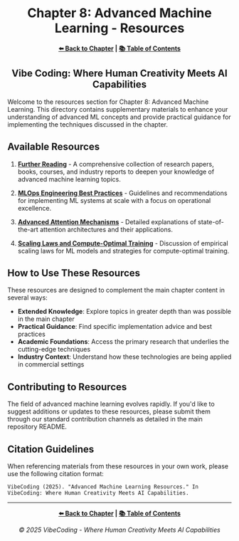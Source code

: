 <div align="center">

# Chapter 8: Advanced Machine Learning - Resources

</div>

<div align="center">

**[⬅️ Back to Chapter](../Chapter_08_Main.md) | [📚 Table of Contents](../../README.md)**

</div>

<div align="center">

## Vibe Coding: Where Human Creativity Meets AI Capabilities

</div>

Welcome to the resources section for Chapter 8: Advanced Machine Learning. This directory contains supplementary materials to enhance your understanding of advanced ML concepts and provide practical guidance for implementing the techniques discussed in the chapter.

## Available Resources

1. **[Further Reading](./further_reading.md)** - A comprehensive collection of research papers, books, courses, and industry reports to deepen your knowledge of advanced machine learning topics.

2. **[MLOps Engineering Best Practices](./mlops_engineering.md)** - Guidelines and recommendations for implementing ML systems at scale with a focus on operational excellence.

3. **[Advanced Attention Mechanisms](./attention_mechanisms.md)** - Detailed explanations of state-of-the-art attention architectures and their applications.

4. **[Scaling Laws and Compute-Optimal Training](./scaling_laws.md)** - Discussion of empirical scaling laws for ML models and strategies for compute-optimal training.

## How to Use These Resources

These resources are designed to complement the main chapter content in several ways:

- **Extended Knowledge**: Explore topics in greater depth than was possible in the main chapter
- **Practical Guidance**: Find specific implementation advice and best practices 
- **Academic Foundations**: Access the primary research that underlies the cutting-edge techniques
- **Industry Context**: Understand how these technologies are being applied in commercial settings

## Contributing to Resources

The field of advanced machine learning evolves rapidly. If you'd like to suggest additions or updates to these resources, please submit them through our standard contribution channels as detailed in the main repository README.

## Citation Guidelines

When referencing materials from these resources in your own work, please use the following citation format:

```
VibeCoding (2025). "Advanced Machine Learning Resources." In VibeCoding: Where Human Creativity Meets AI Capabilities.
```

---

<div align="center">

**[⬅️ Back to Chapter](../Chapter_08_Main.md) | [📚 Table of Contents](../../README.md)**

</div>

<div align="center">

*© 2025 VibeCoding - Where Human Creativity Meets AI Capabilities*

</div>
